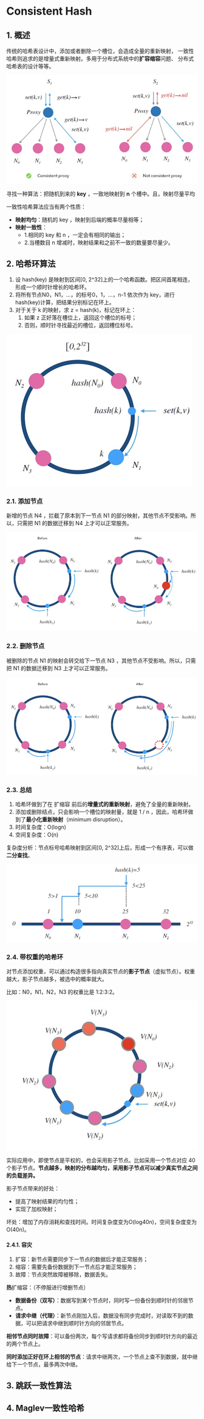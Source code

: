 # Consistent Hash

## 1. 概述

传统的哈希表设计中，添加或者删除一个槽位，会造成全量的重新映射， 一致性哈希则追求的是增量式重新映射。多用于分布式系统中的**扩容缩容**问题、 分布式哈希表的设计等等。

![consistent](images/1/consistent.jpg)

寻找一种算法：把随机到来的 **key** ，一致地映射到 **n** 个槽中。且，映射尽量平均

一致性哈希算法应当有两个性质：

- **映射均匀**：随机的 key ，映射到后端的概率尽量相等；
- **映射一致性**：
	- 1.相同的 key 和 n ，一定会有相同的输出；
	- 2.当槽数目 n 增减时，映射结果和之前不一致的数量要尽量少。

## 2. 哈希环算法

1. 设 hash(key) 是映射到区间[0, 2^32]上的一个哈希函数。把区间首尾相连，形成一个顺时针增长的哈希环。
2. 将所有节点N0，N1，...，的标号0，1，...，n-1 依次作为 key，进行hash(key)计算，把结果分别标记在环上。
3. 对于关于 k 的映射，求 z = hash(k)，标记在环上：
	1. 如果 z 正好落在槽位上，返回这个槽位的标号；
	2. 否则，顺时针寻找最近的槽位，返回槽位标号。

![hash-ring](images/1/hash-ring.jpg)

### 2.1. 添加节点

新增的节点 N4 ，拦截了原本到下一节点 N1 的部分映射，其他节点不受影响。所以，只需把 N1 的数据迁移到 N4 上才可以正常服务。

![hash-ring](images/1/adding-new-node-to-hash-ring.jpg)

### 2.2. 删除节点

被删除的节点 N1 的映射会转交给下一节点 N3 ，其他节点不受影响。所以，只需把 N1 的数据迁移到 N3 上才可以正常服务。

![hash-ring](images/1/removing-node-from-hash-ring.jpg)

### 2.3. 总结

1. 哈希环做到了在 扩缩容 前后的**增量式的重新映射**，避免了全量的重新映射。
2. 添加或删除结点，只会影响一个槽位的映射量，就是 1 / n ，因此，哈希环做到了**最小化重新映射**（minimum disruption）。
3. 时间复杂度：O(logn)
4. 空间复杂度：O(n)

复杂度分析：节点标号哈希映射到区间[0, 2^32]上后，形成一个有序表，可以做**二分查找**。

![hash-ring](images/1/binary-search-on-hash-ring.jpg)

### 2.4. 带权重的哈希环

对节点添加权重，可以通过构造很多指向真实节点的**影子节点**（虚拟节点）。权重越大，影子节点越多，被选中的概率就大。

比如：N0，N1，N2，N3 的权重比是 1:2:3:2。

![hash-ring](images/1/weighted-nodes-on-hash-ring.jpg)

实际应用中，即使节点是平权的，也会采用影子节点。比如采用一个节点对应 40 个影子节点。**节点越多，映射的分布越均匀，采用影子节点可以减少真实节点之间的负载差异。**

影子节点带来的好处：

- 提高了映射结果的均匀性；
- 实现了加权映射；

坏处：增加了内存消耗和查找时间。时间复杂度变为O(log40n)，空间复杂度变为O(40n)。

#### 2.4.1. 容灾

1. 扩容：新节点需要同步下一节点的数据后才能正常服务；
2. 缩容：需要先备份数据到下一节点后才能正常服务；
3. 故障：节点突然故障被移除，数据丢失。

**热**扩缩容：（不停服进行增删节点）

- **数据备份（双写）**：数据写到某个节点时，同时写一份备份到顺时针的邻居节点。
- **请求中继（代理）**：新节点刚加入后，数据没有同步完成时，对读取不到的数据，可以把请求中继到顺时针方向的邻居节点。

**相邻节点同时故障**：可以备份两次，每个写请求都将备份同步到顺时针方向的最近的两个节点上。

**同时添加正好在环上相邻的节点**：请求中继两次，一个节点上查不到数据，就中继给下一个节点，最多两次中继。

## 3. 跳跃一致性算法

## 4. Maglev一致性哈希

